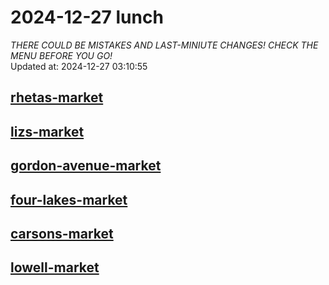# 2024-12-27 lunch  
*THERE COULD BE MISTAKES AND LAST-MINIUTE CHANGES! CHECK THE MENU BEFORE YOU GO!*  
Updated at: 2024-12-27 03:10:55  
## [rhetas-market](https://wisc-housingdining.nutrislice.com/menu/rhetas-market/lunch/2024-12-27)  
## [lizs-market](https://wisc-housingdining.nutrislice.com/menu/lizs-market/lunch/2024-12-27)  
## [gordon-avenue-market](https://wisc-housingdining.nutrislice.com/menu/gordon-avenue-market/lunch/2024-12-27)  
## [four-lakes-market](https://wisc-housingdining.nutrislice.com/menu/four-lakes-market/lunch/2024-12-27)  
## [carsons-market](https://wisc-housingdining.nutrislice.com/menu/carsons-market/lunch/2024-12-27)  
## [lowell-market](https://wisc-housingdining.nutrislice.com/menu/lowell-market/lunch/2024-12-27)  
  
